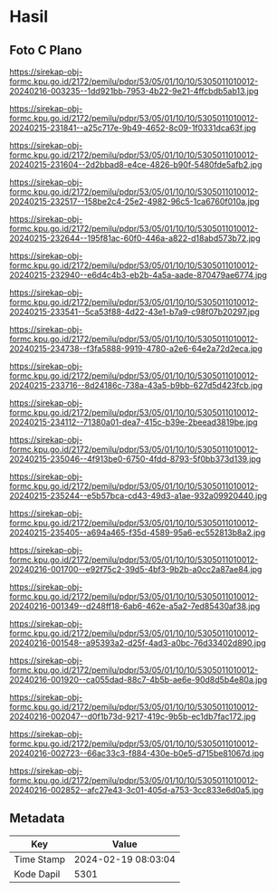 # Hasil

## Foto C Plano

https://sirekap-obj-formc.kpu.go.id/2172/pemilu/pdpr/53/05/01/10/10/5305011010012-20240216-003235--1dd921bb-7953-4b22-9e21-4ffcbdb5ab13.jpg

https://sirekap-obj-formc.kpu.go.id/2172/pemilu/pdpr/53/05/01/10/10/5305011010012-20240215-231841--a25c717e-9b49-4652-8c09-1f0331dca63f.jpg

https://sirekap-obj-formc.kpu.go.id/2172/pemilu/pdpr/53/05/01/10/10/5305011010012-20240215-231604--2d2bbad8-e4ce-4826-b90f-5480fde5afb2.jpg

https://sirekap-obj-formc.kpu.go.id/2172/pemilu/pdpr/53/05/01/10/10/5305011010012-20240215-232517--158be2c4-25e2-4982-96c5-1ca6760f010a.jpg

https://sirekap-obj-formc.kpu.go.id/2172/pemilu/pdpr/53/05/01/10/10/5305011010012-20240215-232644--195f81ac-60f0-446a-a822-d18abd573b72.jpg

https://sirekap-obj-formc.kpu.go.id/2172/pemilu/pdpr/53/05/01/10/10/5305011010012-20240215-232940--e6d4c4b3-eb2b-4a5a-aade-870479ae6774.jpg

https://sirekap-obj-formc.kpu.go.id/2172/pemilu/pdpr/53/05/01/10/10/5305011010012-20240215-233541--5ca53f88-4d22-43e1-b7a9-c98f07b20297.jpg

https://sirekap-obj-formc.kpu.go.id/2172/pemilu/pdpr/53/05/01/10/10/5305011010012-20240215-234738--f3fa5888-9919-4780-a2e6-64e2a72d2eca.jpg

https://sirekap-obj-formc.kpu.go.id/2172/pemilu/pdpr/53/05/01/10/10/5305011010012-20240215-233716--8d24186c-738a-43a5-b9bb-627d5d423fcb.jpg

https://sirekap-obj-formc.kpu.go.id/2172/pemilu/pdpr/53/05/01/10/10/5305011010012-20240215-234112--71380a01-dea7-415c-b39e-2beead3819be.jpg

https://sirekap-obj-formc.kpu.go.id/2172/pemilu/pdpr/53/05/01/10/10/5305011010012-20240215-235046--4f913be0-6750-4fdd-8793-5f0bb373d139.jpg

https://sirekap-obj-formc.kpu.go.id/2172/pemilu/pdpr/53/05/01/10/10/5305011010012-20240215-235244--e5b57bca-cd43-49d3-a1ae-932a09920440.jpg

https://sirekap-obj-formc.kpu.go.id/2172/pemilu/pdpr/53/05/01/10/10/5305011010012-20240215-235405--a694a465-f35d-4589-95a6-ec552813b8a2.jpg

https://sirekap-obj-formc.kpu.go.id/2172/pemilu/pdpr/53/05/01/10/10/5305011010012-20240216-001700--e92f75c2-39d5-4bf3-9b2b-a0cc2a87ae84.jpg

https://sirekap-obj-formc.kpu.go.id/2172/pemilu/pdpr/53/05/01/10/10/5305011010012-20240216-001349--d248ff18-6ab6-462e-a5a2-7ed85430af38.jpg

https://sirekap-obj-formc.kpu.go.id/2172/pemilu/pdpr/53/05/01/10/10/5305011010012-20240216-001548--a95393a2-d25f-4ad3-a0bc-76d33402d890.jpg

https://sirekap-obj-formc.kpu.go.id/2172/pemilu/pdpr/53/05/01/10/10/5305011010012-20240216-001920--ca055dad-88c7-4b5b-ae6e-90d8d5b4e80a.jpg

https://sirekap-obj-formc.kpu.go.id/2172/pemilu/pdpr/53/05/01/10/10/5305011010012-20240216-002047--d0f1b73d-9217-419c-9b5b-ec1db7fac172.jpg

https://sirekap-obj-formc.kpu.go.id/2172/pemilu/pdpr/53/05/01/10/10/5305011010012-20240216-002723--66ac33c3-f884-430e-b0e5-d715be81067d.jpg

https://sirekap-obj-formc.kpu.go.id/2172/pemilu/pdpr/53/05/01/10/10/5305011010012-20240216-002852--afc27e43-3c01-405d-a753-3cc833e6d0a5.jpg


## Metadata

| Key        | Value               |
| ---------- | ------------------- |
| Time Stamp | 2024-02-19 08:03:04 |
| Kode Dapil | 5301                |



